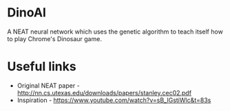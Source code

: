 # DinoAI

A NEAT neural network which uses the genetic algorithm to teach itself how to play Chrome's Dinosaur game.

# Useful links

* Original NEAT paper - http://nn.cs.utexas.edu/downloads/papers/stanley.cec02.pdf
* Inspiration - https://www.youtube.com/watch?v=sB_IGstiWlc&t=83s
